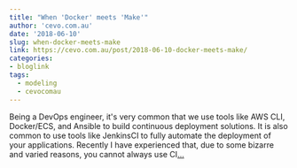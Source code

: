 ```yaml
---
title: "When 'Docker' meets 'Make'"
author: 'cevo.com.au'
date: '2018-06-10'
slug: when-docker-meets-make
link: https://cevo.com.au/post/2018-06-10-docker-meets-make/
categories:
- bloglink
tags:
  - modeling
  - cevocomau
---
```


Being a DevOps engineer, it's very common that we use tools like AWS CLI, Docker/ECS, and Ansible to build continuous deployment solutions. It is also common to use tools like JenkinsCI to fully automate the deployment of your applications. Recently I have experienced that, due to some bizarre and varied reasons, you cannot always use CI[... <i class="fas fa-external-link-alt"></i>](https://cevo.com.au/post/2018-06-10-docker-meets-make/)

